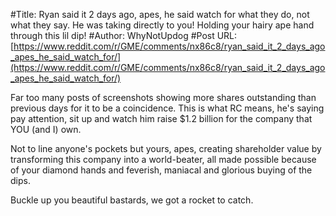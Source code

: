 #Title: Ryan said it 2 days ago, apes, he said watch for what they do, not what they say. He was taking directly to you! Holding your hairy ape hand through this lil dip!
#Author: WhyNotUpdog
#Post URL: [https://www.reddit.com/r/GME/comments/nx86c8/ryan_said_it_2_days_ago_apes_he_said_watch_for/](https://www.reddit.com/r/GME/comments/nx86c8/ryan_said_it_2_days_ago_apes_he_said_watch_for/)


Far too many posts of screenshots showing more shares outstanding than previous days for it to be a coincidence. This is what RC means, he's saying pay attention, sit up and watch him raise $1.2 billion for the company that YOU (and I) own.

Not to line anyone's pockets but yours, apes, creating shareholder value by transforming this company into a world-beater, all made possible because of your diamond hands and feverish, maniacal and glorious buying of the dips.

Buckle up you beautiful bastards, we got a rocket to catch.
